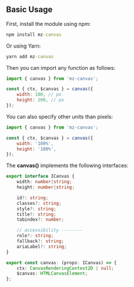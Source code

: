 ## Basic Usage

First, install the module using npm:

```cmd
npm install mz-canvas
```

Or using Yarn: 

```cmd
yarn add mz-canvas
```

Then you can import any function as follows:

```js
import { canvas } from 'mz-canvas';

const { ctx, $canvas } = canvas({
    width: 100, // px
    height: 200, // px
});
```

You can also specify other units than pixels:

```js
import { canvas } from 'mz-canvas';

const { ctx, $canvas } = canvas({
    width: '100%',
    height: '100%',
});
```

The **canvas()** implements the following interfaces:

```ts
export interface ICanvas {
    width: number|string;
    height: number|string;

    id?: string;
    classes?: string;
    style?: string;
    title?: string;
    tabindex?: number;

    // accessibility --------
    role?: string;
    fallback?: string;
    ariaLabel?: string;
}

export const canvas: (props: ICanvas) => {
    ctx: CanvasRenderingContext2D | null;
    $canvas: HTMLCanvasElement;
};
```
